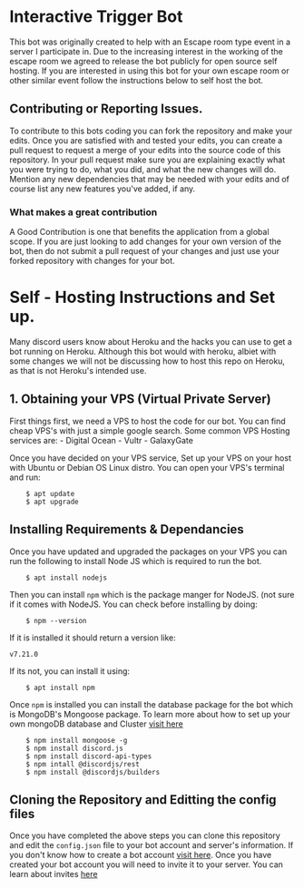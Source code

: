 # Interactive Trigger Bot

This bot was originally created to help with an Escape room type event in a server I participate in. Due to the increasing interest in the working
of the escape room we agreed to release the bot publicly for open source self hosting. If you are interested in using this bot for your own escape
room or other similar event follow the instructions below to self host the bot. 

## Contributing or Reporting Issues.

To contribute to this bots coding you can fork the repository and make your edits. Once you are satisfied with and tested your edits, you can create a
pull request to request a merge of your edits into the source code of this repository. In your pull request make sure you are explaining exactly what you 
were trying to do, what you did, and what the new changes will do. Mention any new dependencies that may be needed with your edits and of course list any 
new features you've added, if any.

### What makes a great contribution

A Good Contribution is one that benefits the application from a global scope. If you are just looking to add changes for your own version of the bot, then do not
submit a pull request of your changes and just use your forked repository with changes for your bot. 

# Self - Hosting Instructions and Set up. 

Many discord users know about Heroku and the hacks you can use to get a bot running on Heroku. Although this bot would with heroku, albiet with some changes 
we will not be discussing how to host this repo on Heroku, as that is not Heroku's intended use.

## 1. Obtaining your VPS (Virtual Private Server)

First things first, we need a VPS to host the code for our bot. You can find cheap VPS's with just a simple google search. Some common VPS Hosting services are: 
    - Digital Ocean
    - Vultr
    - GalaxyGate

Once you have decided on your VPS service, Set up your VPS on your host with Ubuntu or Debian OS Linux distro.  You can open your VPS's terminal and run: 
```
    $ apt update
    $ apt upgrade
```

## Installing Requirements & Dependancies

Once you have updated and upgraded the packages on your VPS you can run the following to install Node JS which is required to run the bot.
```
    $ apt install nodejs
```
Then you can install `npm` which is the package manger for NodeJS. (not sure if it comes with NodeJS. You can check before installing by doing:
```
    $ npm --version
```
If it is installed it should return a version like: 
```
v7.21.0
```
If its not, you can install it using: 
```
    $ apt install npm
```

Once `npm` is installed you can install the database package for the bot which is MongoDB's Mongoose package. To learn more about how to set up your own mongoDB database and Cluster [visit here](https://docs.atlas.mongodb.com/tutorial/create-atlas-account/)
```
    $ npm install mongoose -g
    $ npm install discord.js
    $ npm install discord-api-types
    $ npm intall @discordjs/rest
    $ npm install @discordjs/builders
```

## Cloning the Repository and Editting the config files

Once you have completed the above steps you can clone this repository and edit the `config.json` file to your bot account and server's information. If you don't know how to create a bot account [visit here](https://discordjs.guide/preparations/setting-up-a-bot-application.html#creating-your-bot). Once you have created your bot account you will need to invite it to your server. You can learn about invites [here](https://discordjs.guide/preparations/adding-your-bot-to-servers.html#creating-and-using-your-invite-link)
